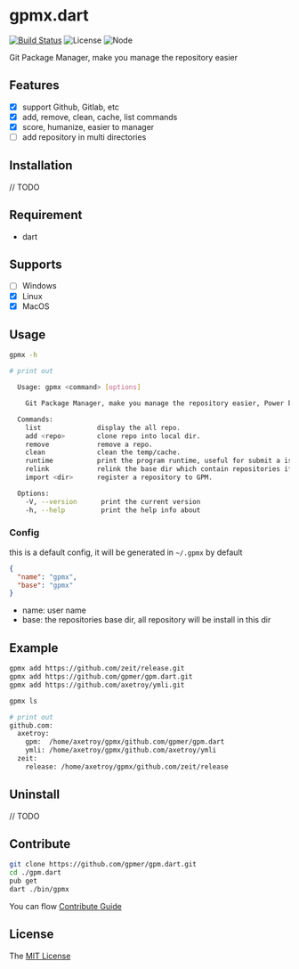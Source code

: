 # gpmx.dart 
[![Build Status](https://travis-ci.org/gpmer/gpm.dart.svg?branch=master)](https://travis-ci.org/axetroy/gpm.dart.dart)
![License](https://img.shields.io/badge/license-MIT-green.svg)
![Node](https://img.shields.io/badge/dart-%3E=1.2.0-blue.svg?style=flat-square)



Git Package Manager, make you manage the repository easier

## Features

- [x] support Github, Gitlab, etc
- [x] add, remove, clean, cache, list commands
- [x] score, humanize, easier to manager
- [ ] add repository in multi directories

## Installation

// TODO

## Requirement

- dart

## Supports

- [ ] Windows
- [x] Linux
- [x] MacOS

## Usage

```bash
gpmx -h

# print out

  Usage: gpmx <command> [options]

    Git Package Manager, make you manage the repository easier, Power by Dart

  Commands:
    list              display the all repo.
    add <repo>        clone repo into local dir.
    remove            remove a repo.
    clean             clean the temp/cache.
    runtime           print the program runtime, useful for submit a issue.
    relink            relink the base dir which contain repositories if you delete repository manually.
    import <dir>      register a repository to GPM.

  Options:
    -V, --version      print the current version
    -h, --help         print the help info about 

```

### Config

this is a default config, it will be generated in ``~/.gpmx`` by default

```json
{
  "name": "gpmx",
  "base": "gpmx"
}
```

- name: user name
- base: the repositories base dir, all repository will be install in this dir

## Example

```bash
gpmx add https://github.com/zeit/release.git
gpmx add https://github.com/gpmer/gpm.dart.git
gpmx add https://github.com/axetroy/ymli.git

gpmx ls

# print out
github.com: 
  axetroy: 
    gpm:  /home/axetroy/gpmx/github.com/gpmer/gpm.dart
    ymli: /home/axetroy/gpmx/github.com/axetroy/ymli
  zeit: 
    release: /home/axetroy/gpmx/github.com/zeit/release
```

## Uninstall

// TODO

## Contribute

```bash
git clone https://github.com/gpmer/gpm.dart.git
cd ./gpm.dart
pub get
dart ./bin/gpmx
```

You can flow [Contribute Guide](https://github.com/gpmer/gpm.dart/blob/master/contributing.md)

## License

The [MIT License](https://github.com/gpmer/gpm.dart/blob/master/LICENSE)
